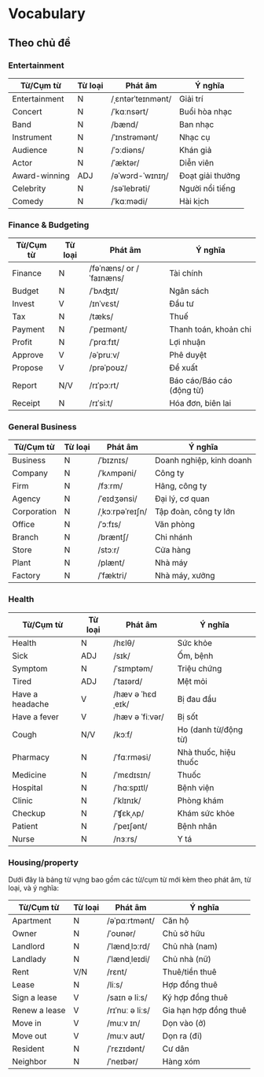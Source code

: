 # Vocabulary

## Theo chủ đề

### Entertainment


| Từ/Cụm từ          | Từ loại | Phát âm             | Ý nghĩa                        |
|--------------------|---------|---------------------|--------------------------------|
| Entertainment      | N       | /ˌɛntərˈteɪnmənt/   | Giải trí                       |
| Concert            | N       | /ˈkɑːnsərt/         | Buổi hòa nhạc                  |
| Band               | N       | /bænd/              | Ban nhạc                       |
| Instrument         | N       | /ˈɪnstrəmənt/       | Nhạc cụ                        |
| Audience           | N       | /ˈɔːdiəns/          | Khán giả                       |
| Actor              | N       | /ˈæktər/            | Diễn viên                      |
| Award-winning      | ADJ     | /əˈwɔrd-ˈwɪnɪŋ/    | Đoạt giải thưởng               |
| Celebrity          | N       | /səˈlebrəti/       | Người nổi tiếng                |
| Comedy             | N       | /ˈkɑːmədi/          | Hài kịch                       |

### Finance & Budgeting

| Từ/Cụm từ  | Từ loại | Phát âm          | Ý nghĩa                   |
|------------|---------|------------------|---------------------------|
| Finance    | N       | /fəˈnæns/ or /ˈfaɪnæns/ | Tài chính        |
| Budget     | N       | /ˈbʌʤɪt/         | Ngân sách                  |
| Invest     | V       | /ɪnˈvɛst/        | Đầu tư                     |
| Tax        | N       | /tæks/           | Thuế                       |
| Payment    | N       | /ˈpeɪmənt/       | Thanh toán, khoản chi      |
| Profit     | N       | /ˈprɑːfɪt/       | Lợi nhuận                  |
| Approve    | V       | /əˈpruːv/        | Phê duyệt                  |
| Propose    | V       | /prəˈpoʊz/       | Đề xuất                    |
| Report     | N/V     | /rɪˈpɔːrt/       | Báo cáo/Báo cáo (động từ)  |
| Receipt    | N       | /rɪˈsiːt/        | Hóa đơn, biên lai          |

### General Business

| Từ/Cụm từ  | Từ loại | Phát âm          | Ý nghĩa                   |
|------------|---------|------------------|---------------------------|
| Business   | N       | /ˈbɪznɪs/        | Doanh nghiệp, kinh doanh  |
| Company    | N       | /ˈkʌmpəni/       | Công ty                   |
| Firm       | N       | /fɜːrm/          | Hãng, công ty             |
| Agency     | N       | /ˈeɪdʒənsi/      | Đại lý, cơ quan           |
| Corporation| N       | /ˌkɔːrpəˈreɪʃn/ | Tập đoàn, công ty lớn     |
| Office     | N       | /ˈɔːfɪs/         | Văn phòng                |
| Branch     | N       | /bræntʃ/         | Chi nhánh                 |
| Store      | N       | /stɔːr/          | Cửa hàng                  |
| Plant      | N       | /plænt/          | Nhà máy                   |
| Factory    | N       | /ˈfæktri/        | Nhà máy, xưởng            |

### Health


| Từ/Cụm từ        | Từ loại | Phát âm             | Ý nghĩa                   |
|------------------|---------|---------------------|---------------------------|
| Health           | N       | /hɛlθ/              | Sức khỏe                  |
| Sick             | ADJ     | /sɪk/               | Ốm, bệnh                  |
| Symptom          | N       | /ˈsɪmptəm/          | Triệu chứng               |
| Tired            | ADJ     | /ˈtaɪərd/           | Mệt mỏi                   |
| Have a headache  | V       | /hæv ə ˈhɛdˌeɪk/   | Bị đau đầu                |
| Have a fever     | V       | /hæv ə ˈfiːvər/     | Bị sốt                    |
| Cough            | N/V     | /kɔːf/              | Ho (danh từ/động từ)      |
| Pharmacy         | N       | /ˈfɑːrməsi/         | Nhà thuốc, hiệu thuốc     |
| Medicine         | N       | /ˈmɛdɪsɪn/          | Thuốc                     |
| Hospital         | N       | /ˈhɑːspɪtl/         | Bệnh viện                 |
| Clinic           | N       | /ˈklɪnɪk/           | Phòng khám                |
| Checkup          | N       | /ˈʧɛkˌʌp/          | Khám sức khỏe             |
| Patient          | N       | /ˈpeɪʃənt/          | Bệnh nhân                 |
| Nurse            | N       | /nɜːrs/             | Y tá                      |

### Housing/property

Dưới đây là bảng từ vựng bao gồm các từ/cụm từ mới kèm theo phát âm, từ loại, và ý nghĩa:

| Từ/Cụm từ        | Từ loại | Phát âm             | Ý nghĩa                     |
|------------------|---------|---------------------|-----------------------------|
| Apartment        | N       | /əˈpɑːrtmənt/       | Căn hộ                      |
| Owner            | N       | /ˈoʊnər/            | Chủ sở hữu                  |
| Landlord         | N       | /ˈlændˌlɔːrd/       | Chủ nhà (nam)               |
| Landlady         | N       | /ˈlændˌleɪdi/       | Chủ nhà (nữ)                |
| Rent             | V/N     | /rɛnt/              | Thuê/tiền thuê              |
| Lease            | N       | /liːs/              | Hợp đồng thuê               |
| Sign a lease     | V       | /saɪn ə liːs/       | Ký hợp đồng thuê            |
| Renew a lease    | V       | /rɪˈnuː ə liːs/     | Gia hạn hợp đồng thuê       |
| Move in          | V       | /muːv ɪn/           | Dọn vào (ở)                 |
| Move out         | V       | /muːv aʊt/          | Dọn ra (đi)                 |
| Resident         | N       | /ˈrɛzɪdənt/         | Cư dân                      |
| Neighbor         | N       | /ˈneɪbər/           | Hàng xóm                    |